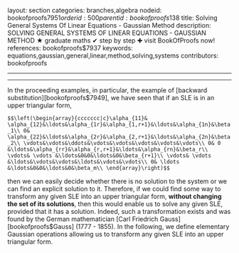layout: section
categories: branches,algebra
nodeid: bookofproofs$7951
orderid: 500
parentid: bookofproofs$138
title: Solving General Systems Of Linear Equations - Gaussian Method
description: SOLVING GENERAL SYSTEMS OF LINEAR EQUATIONS - GAUSSIAN METHOD &#9733; graduate maths &#10004; step by step &#10010; visit BookOfProofs now!
references: bookofproofs$7937
keywords: equations,gaussian,general,linear,method,solving,systems
contributors: bookofproofs


---


---

In the proceeding examples, in particular, the example of [backward substitution][bookofproofs$7949], we have seen that if an SLE is in an upper triangular form,

`$$\left(\begin{array}{ccccccc|c}\alpha_{11}& \alpha_{12}&\ldots&\alpha_{1r}&\alpha_{1,r+1}&\ldots&\alpha_{1n}&\beta_1\\
0& \alpha_{22}&\ldots&\alpha_{2r}&\alpha_{2,r+1}&\ldots&\alpha_{2n}&\beta_2\\
\vdots&\vdots&\ddots&\vdots&\vdots&\vdots&\vdots&\vdots\\
0& 0 &\ldots&\alpha_{rr}&\alpha_{r,r+1}&\ldots&\alpha_{rn}&\beta_r\\
\vdots& \vdots &\ldots&0&0&\ldots&0&\beta_{r+1}\\
\vdots& \vdots &\ldots&\vdots&\vdots&\ldots&\vdots&\vdots\\
0& \ldots &\ldots&0&0&\ldots&0&\beta_m\\
\end{array}\right)$$`

then we can easily decide whether there is no solution to the system or we can find an explicit solution to it. Therefore, if we could find some way to transform any given SLE into an upper triangular form, __without changing the set of its solutions__, then this would enable us to solve any given SLE, provided that it has a solution. Indeed, such a transformation exists and was found by the German mathematician [Carl Friedrich Gauss][bookofproofs$Gauss] (1777 - 1855). In the following, we define elementary Gaussian operations allowing us to transform any given SLE into an upper triangular form.
